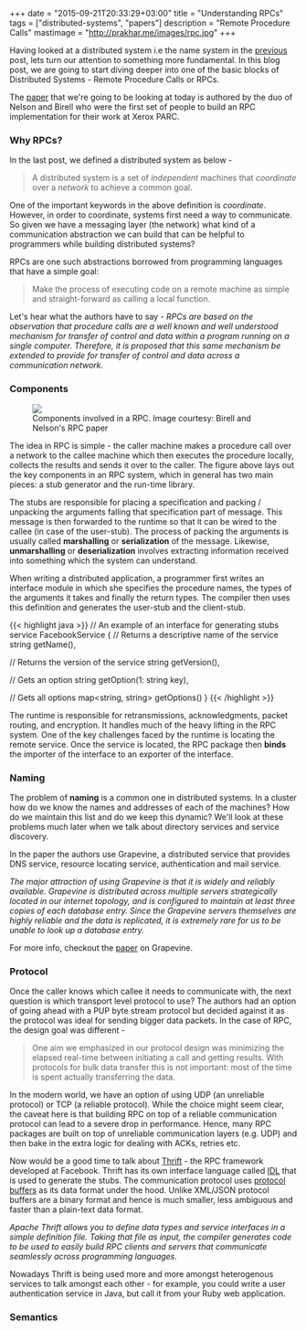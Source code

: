 +++
date = "2015-09-21T20:33:29+03:00"
title = "Understanding RPCs"
tags = ["distributed-systems", "papers"]
description = "Remote Procedure Calls"
mastimage = "http://prakhar.me/images/rpc.jpg"
+++


Having looked at a distributed system i.e the  name system in the [previous](/articles/the-domain-name-system/) post, lets turn our attention to something more fundamental. In this blog post, we are going to start diving deeper into one of the basic blocks of Distributed Systems - Remote Procedure Calls or RPCs.

The [paper](http://www.cs.virginia.edu/~zaher/classes/CS656/birrel.pdf) that we're going to be looking at today is authored by the duo of Nelson and Birell who were the first set of people to build an RPC implementation for their work at Xerox PARC.

### Why RPCs?

In the last post, we defined a distributed system as below - 

> A distributed system is a set of *independent* machines that *coordinate* over a *network* to achieve a common goal.

One of the important keywords in the above definition is *coordinate*. However, in order to coordinate, systems first need a way to communicate. So given we have a messaging layer (the network) what kind of a communication abstraction we can build that can be helpful to programmers while building distributed systems? 

RPCs are one such abstractions borrowed from programming languages that have a simple goal:

> Make the process of executing code on a remote machine as simple and straight-forward as calling a local function.

Let's hear what the authors have to say -  *RPCs are based on the observation that procedure calls are a well known and well understood mechanism for transfer of control and data within a program running on a single computer. Therefore, it is proposed that this same mechanism be extended to provide for transfer of control and data across a communication network.*

### Components
<figure>
    <img data-action="zoom" src="/images/rpcs.jpg"></img>
    <figcaption>Components involved in a RPC. Image courtesy: Birell and Nelson's RPC paper</figcaption>
</figure>

The idea in RPC is simple - the caller machine makes a procedure call over a network to the callee machine which then executes the procedure locally, collects the results and sends it over to the caller.  The figure above lays out the key components in an RPC system, which in general has two main pieces: a stub generator and the run-time library.

The stubs are responsible for placing a specification and packing / unpacking the arguments falling that specification part of message. This message is then forwarded to the runtime so that it can be wired to the callee (in case of the user-stub). The process of packing the arguments is usually called **marshalling** or **serialization** of the message. Likewise, **unmarshalling** or **deserialization** involves extracting information received into something which the system can understand.

When writing a distributed application, a programmer first writes an interface module in which she specifies the procedure names, the types of the arguments it takes and finally the return types. The compiler then uses this definition and generates the user-stub and the client-stub.

{{< highlight java >}}
// An example of an interface for generating stubs
service FacebookService {
  // Returns a descriptive name of the service
  string getName(),

  // Returns the version of the service
  string getVersion(),
    
  // Gets an option
  string getOption(1: string key),

  // Gets all options
  map<string, string> getOptions()
}
{{< /highlight >}}

The runtime is responsible for retransmissions, acknowledgments, packet routing, and encryption. It handles much of the heavy lifting in the RPC system. One of the key challenges faced by the runtime is locating the remote service. Once the service is located, the RPC package then **binds** the importer of the interface to an exporter of the interface.

### Naming

The problem of **naming** is a common one in distributed systems. In a cluster how do we know the names and addresses of each of the machines? How do we maintain this list and do we keep this dynamic? We'll look at these problems much later when we talk about directory services and service discovery.

In the paper the authors use Grapevine, a distributed service that provides DNS service, resource locating service, authentication and mail service. 

*The major attraction of using Grapevine is that it is widely and reliably available. Grapevine is distributed across multiple servers strategically located in our internet topology, and is configured to maintain at least three copies of each database entry. Since the Grapevine servers themselves are highly reliable and the data is replicated, it is extremely rare for us to be unable to look up a database entry.*

For more info, checkout the [paper](http://web.cs.wpi.edu/~cs4513/d07/Papers/Birrell,%20Levin,%20et.%20al.,%20Grapevine.pdf) on Grapevine.  

### Protocol

Once the caller knows which callee it needs to communicate with, the next question is which transport level protocol to use? The authors had an option of going ahead with a PUP byte stream protocol but decided against it as the protocol was ideal for sending bigger data packets. In the case of RPC, the design goal was different - 

> One aim we emphasized in our protocol design was minimizing the elapsed real-time between initiating a call and getting results. With protocols for bulk data transfer this is not important: most of the time is spent actually transferring the data.

In the modern world, we have an option of using UDP (an unreliable protocol) or TCP (a reliable protocol). While the choice might seem clear, the caveat here is that building RPC on top of a reliable communication protocol can lead to a severe drop in performance. Hence, many RPC packages are built on top of unreliable communication layers (e.g. UDP) and then bake in the extra logic for dealing with ACKs, retries etc.

Now would be a good time to talk about [Thrift](https://thrift.apache.org/) - the RPC framework developed at Facebook. Thrift has its own interface language called [IDL](https://thrift.apache.org/docs/idl) that is used to generate the stubs. The communication protocol uses [protocol buffers](https://developers.google.com/protocol-buffers/) as its data format under the hood. Unlike XML/JSON protocol buffers are a binary format and hence is much smaller, less ambiguous and faster than a plain-text data format. 

*Apache Thrift allows you to define data types and service interfaces in a simple definition file. Taking that file as input, the compiler generates code to be used to easily build RPC clients and servers that communicate seamlessly across programming languages.*

Nowadays Thrift is being used more and more amongst heterogenous services to talk amongst each other - for example, you could write a user authentication service in Java, but call it from your Ruby web application.

### Semantics


